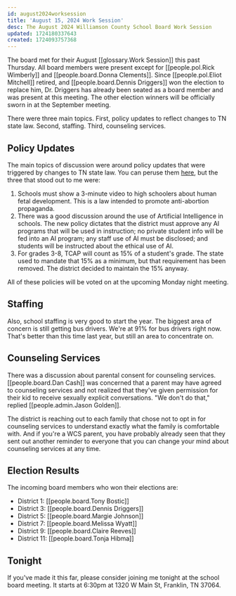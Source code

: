```yaml
---
id: august2024worksession
title: 'August 15, 2024 Work Session'
desc: The August 2024 Williamson County School Board Work Session
updated: 1724180337643
created: 1724093757368
---
```


The board met for their August [[glossary.Work Session]] this past Thursday. All board members were present except for [[people.pol.Rick Wimberly]] and [[people.board.Donna Clements]]. Since [[people.pol.Eliot Mitchell]] retired, and [[people.board.Dennis Driggers]] won the election to replace him, Dr. Driggers has already been seated as a board member and was present at this meeting. The other election winners will be officially sworn in at the September meeting.

There were three main topics. First, policy updates to reflect changes to TN state law. Second, staffing. Third, counseling services.

## Policy Updates

The main topics of discussion were around policy updates that were triggered by changes to TN state law. You can peruse them [here](https://meeting.boeconnect.net/Public/Agenda/566?meeting=648073), but the three that stood out to me were:

1. Schools must show a 3-minute video to high schoolers about human fetal development. This is a law intended to promote anti-abortion propaganda.
2. There was a good discussion around the use of Artificial Intelligence in schools. The new policy dictates that the district must approve any AI programs that will be used in instruction; no private student info will be fed into an AI program; any staff use of AI must be disclosed; and students will be instructed about the ethical use of AI.
3. For grades 3-8, TCAP will count as 15% of a student's grade. The state used to mandate that 15% as a minimum, but that requirement has been removed. The district decided to maintain the 15% anyway.

All of these policies will be voted on at the upcoming Monday night meeting.

## Staffing

Also, school staffing is very good to start the year. The biggest area of concern is still getting bus drivers. We're at 91% for bus drivers right now. That's better than this time last year, but still an area to concentrate on.

## Counseling Services

There was a discussion about parental consent for counseling services. [[people.board.Dan Cash]] was concerned that a parent may have agreed to counseling services and not realized that they've given permission for their kid to receive sexually explicit conversations. "We don't do that," replied [[people.admin.Jason Golden]].

The district is reaching out to each family that chose not to opt in for counseling services to understand exactly what the family is comfortable with. And if you're a WCS parent, you have probably already seen that they sent out another reminder to everyone that you can change your mind about counseling services at any time.

## Election Results

The incoming board members who won their elections are:

- District 1: [[people.board.Tony Bostic]]
- District 3: [[people.board.Dennis Driggers]]
- District 5: [[people.board.Margie Johnson]]
- District 7: [[people.board.Melissa Wyatt]]
- District 9: [[people.board.Claire Reeves]]
- District 11: [[people.board.Tonja Hibma]]

## Tonight

If you've made it this far, please consider joining me tonight at the school board meeting. It starts at 6:30pm at 1320 W Main St, Franklin, TN 37064.
